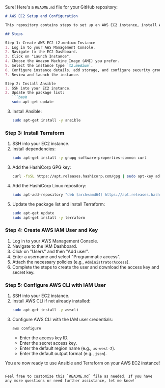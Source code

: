 Sure! Here's a `README.md` file for your GitHub repository:

```markdown
# AWS EC2 Setup and Configuration

This repository contains steps to set up an AWS EC2 instance, install Ansible and Terraform, create an AWS IAM user, and configure AWS CLI.

## Steps

Step 1: Create AWS EC2 t2.medium Instance
1. Log in to your AWS Management Console.
2. Navigate to the EC2 Dashboard.
3. Click on "Launch Instance".
4. Choose the Amazon Machine Image (AMI) you prefer.
5. Select the instance type `t2.medium`.
6. Configure instance details, add storage, and configure security groups as needed.
7. Review and launch the instance.

Step 2: Install Ansible
1. SSH into your EC2 instance.
2. Update the package list:
   ```bash
   sudo apt-get update
   ```
3. Install Ansible:
   ```bash
   sudo apt-get install -y ansible
   ```

### Step 3: Install Terraform
1. SSH into your EC2 instance.
2. Install dependencies:
   ```bash
   sudo apt-get install -y gnupg software-properties-common curl
   ```
3. Add the HashiCorp GPG key:
   ```bash
   curl -fsSL https://apt.releases.hashicorp.com/gpg | sudo apt-key add -
   ```
4. Add the HashiCorp Linux repository:
   ```bash
   sudo apt-add-repository "deb [arch=amd64] https://apt.releases.hashicorp.com $(lsb_release -cs) main"
   ```
5. Update the package list and install Terraform:
   ```bash
   sudo apt-get update
   sudo apt-get install -y terraform
   ```

### Step 4: Create AWS IAM User and Key
1. Log in to your AWS Management Console.
2. Navigate to the IAM Dashboard.
3. Click on "Users" and then "Add user".
4. Enter a username and select "Programmatic access".
5. Attach the necessary policies (e.g., `AdministratorAccess`).
6. Complete the steps to create the user and download the access key and secret key.

### Step 5: Configure AWS CLI with IAM User
1. SSH into your EC2 instance.
2. Install AWS CLI if not already installed:
   ```bash
   sudo apt-get install -y awscli
   ```
3. Configure AWS CLI with the IAM user credentials:
   ```bash
   aws configure
   ```
   - Enter the access key ID.
   - Enter the secret access key.
   - Enter the default region name (e.g., `us-west-2`).
   - Enter the default output format (e.g., `json`).

You are now ready to use Ansible and Terraform on your AWS EC2 instance!
```

Feel free to customize this `README.md` file as needed. If you have any more questions or need further assistance, let me know!

